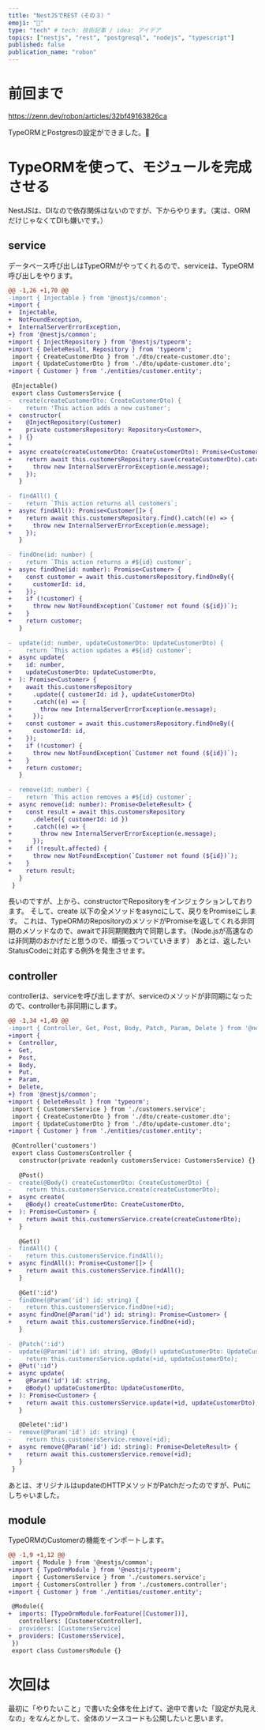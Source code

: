 ```yaml
---
title: "NestJSでREST（その３）"
emoji: "🦁"
type: "tech" # tech: 技術記事 / idea: アイデア
topics: ["nestjs", "rest", "postgresql", "nodejs", "typescript"]
published: false
publication_name: "robon"
---
```


# 前回まで

https://zenn.dev/robon/articles/32bf49163826ca

TypeORMとPostgresの設定ができました。👏

# TypeORMを使って、モジュールを完成させる
NestJSは、DIなので依存関係はないのですが、下からやります。（実は、ORMだけじゃなくてDIも嫌いです。）

## service
データベース呼び出しはTypeORMがやってくれるので、serviceは、TypeORM呼び出しをやります。

```diff ts:src/customers/customers.service.ts
@@ -1,26 +1,70 @@
-import { Injectable } from '@nestjs/common';
+import {
+  Injectable,
+  NotFoundException,
+  InternalServerErrorException,
+} from '@nestjs/common';
+import { InjectRepository } from '@nestjs/typeorm';
+import { DeleteResult, Repository } from 'typeorm';
 import { CreateCustomerDto } from './dto/create-customer.dto';
 import { UpdateCustomerDto } from './dto/update-customer.dto';
+import { Customer } from './entities/customer.entity';
 
 @Injectable()
 export class CustomersService {
-  create(createCustomerDto: CreateCustomerDto) {
-    return 'This action adds a new customer';
+  constructor(
+    @InjectRepository(Customer)
+    private customersRepository: Repository<Customer>,
+  ) {}
+
+  async create(createCustomerDto: CreateCustomerDto): Promise<Customer> {
+    return await this.customersRepository.save(createCustomerDto).catch((e) => {
+      throw new InternalServerErrorException(e.message);
+    });
   }
 
-  findAll() {
-    return `This action returns all customers`;
+  async findAll(): Promise<Customer[]> {
+    return await this.customersRepository.find().catch((e) => {
+      throw new InternalServerErrorException(e.message);
+    });
   }
 
-  findOne(id: number) {
-    return `This action returns a #${id} customer`;
+  async findOne(id: number): Promise<Customer> {
+    const customer = await this.customersRepository.findOneBy({
+      customerId: id,
+    });
+    if (!customer) {
+      throw new NotFoundException(`Customer not found (${id})`);
+    }
+    return customer;
   }
 
-  update(id: number, updateCustomerDto: UpdateCustomerDto) {
-    return `This action updates a #${id} customer`;
+  async update(
+    id: number,
+    updateCustomerDto: UpdateCustomerDto,
+  ): Promise<Customer> {
+    await this.customersRepository
+      .update({ customerId: id }, updateCustomerDto)
+      .catch((e) => {
+        throw new InternalServerErrorException(e.message);
+      });
+    const customer = await this.customersRepository.findOneBy({
+      customerId: id,
+    });
+    if (!customer) {
+      throw new NotFoundException(`Customer not found (${id})`);
+    }
+    return customer;
   }
 
-  remove(id: number) {
-    return `This action removes a #${id} customer`;
+  async remove(id: number): Promise<DeleteResult> {
+    const result = await this.customersRepository
+      .delete({ customerId: id })
+      .catch((e) => {
+        throw new InternalServerErrorException(e.message);
+      });
+    if (!result.affected) {
+      throw new NotFoundException(`Customer not found (${id})`);
+    }
+    return result;
   }
 }
```

長いのですが、上から、constructorでRepositoryをインジェクションしております。
そして、create 以下の全メソッドをasyncにして、戻りをPromiseにします。
これは、TypeORMのRepositoryのメソッドがPromiseを返してくれる非同期のメソッドなので、awaitで非同期関数内で同期します。（Node.jsが高速なのは非同期のおかげだと思うので、頑張ってついていきます）
あとは、返したいStatusCodeに対応する例外を発生させます。

## controller
controllerは、serviceを呼び出しますが、serviceのメソッドが非同期になったので、controllerも非同期にします。

```diff ts:src/customers/customers.controller.ts
@@ -1,34 +1,49 @@
-import { Controller, Get, Post, Body, Patch, Param, Delete } from '@nestjs/common';
+import {
+  Controller,
+  Get,
+  Post,
+  Body,
+  Put,
+  Param,
+  Delete,
+} from '@nestjs/common';
+import { DeleteResult } from 'typeorm';
 import { CustomersService } from './customers.service';
 import { CreateCustomerDto } from './dto/create-customer.dto';
 import { UpdateCustomerDto } from './dto/update-customer.dto';
+import { Customer } from './entities/customer.entity';
 
 @Controller('customers')
 export class CustomersController {
   constructor(private readonly customersService: CustomersService) {}
 
   @Post()
-  create(@Body() createCustomerDto: CreateCustomerDto) {
-    return this.customersService.create(createCustomerDto);
+  async create(
+    @Body() createCustomerDto: CreateCustomerDto,
+  ): Promise<Customer> {
+    return await this.customersService.create(createCustomerDto);
   }
 
   @Get()
-  findAll() {
-    return this.customersService.findAll();
+  async findAll(): Promise<Customer[]> {
+    return await this.customersService.findAll();
   }
 
   @Get(':id')
-  findOne(@Param('id') id: string) {
-    return this.customersService.findOne(+id);
+  async findOne(@Param('id') id: string): Promise<Customer> {
+    return await this.customersService.findOne(+id);
   }
 
-  @Patch(':id')
-  update(@Param('id') id: string, @Body() updateCustomerDto: UpdateCustomerDto) {
-    return this.customersService.update(+id, updateCustomerDto);
+  @Put(':id')
+  async update(
+    @Param('id') id: string,
+    @Body() updateCustomerDto: UpdateCustomerDto,
+  ): Promise<Customer> {
+    return await this.customersService.update(+id, updateCustomerDto);
   }
 
   @Delete(':id')
-  remove(@Param('id') id: string) {
-    return this.customersService.remove(+id);
+  async remove(@Param('id') id: string): Promise<DeleteResult> {
+    return await this.customersService.remove(+id);
   }
 }
```

あとは、オリジナルはupdateのHTTPメソッドがPatchだったのですが、Putにしちゃいました。

## module
TypeORMのCustomerの機能をインポートします。

```diff ts:src/customers/customers.module.ts
@@ -1,9 +1,12 @@
 import { Module } from '@nestjs/common';
+import { TypeOrmModule } from '@nestjs/typeorm';
 import { CustomersService } from './customers.service';
 import { CustomersController } from './customers.controller';
+import { Customer } from './entities/customer.entity';
 
 @Module({
+  imports: [TypeOrmModule.forFeature([Customer])],
   controllers: [CustomersController],
-  providers: [CustomersService]
+  providers: [CustomersService],
 })
 export class CustomersModule {}
```

# 次回は

最初に「やりたいこと」で書いた全体を仕上げて、途中で書いた「設定が丸見えなの」をなんとかして、全体のソースコードも公開したいと思います。
